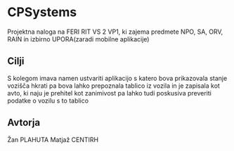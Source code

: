 # CPSystems
Projektna naloga na FERI RIT VS 2 VP1, ki zajema predmete NPO, SA, ORV, RAIN in izbirno UPORA(zaradi mobilne aplikacije)

## Cilji
S kolegom imava namen ustvariti aplikacijo s katero bova prikazovala stanje vozišča hkrati pa bova lahko prepoznala tablico iz vozila in je zapisala kot avto, ki naju je prehitel kot zanimivost pa lahko tudi poskusiva preveriti podatke o vozilu s to tablico

## Avtorja
Žan PLAHUTA
Matjaž CENTIRH
